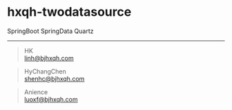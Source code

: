 # hxqh-twodatasource

SpringBoot SpringData Quartz


---
> HK  
> linh@bjhxqh.com

> HyChangChen  
> shenhc@bjhxqh.com

> Anience  
> luoxf@bjhxqh.com